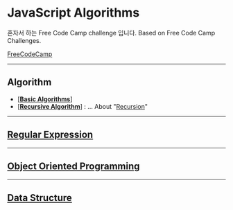 # **JavaScript Algorithms**

 혼자서 하는 Free Code Camp challenge 입니다.
 Based on Free Code Camp Challenges.
 
 [FreeCodeCamp](https://www.freecodecamp.org)

 <hr/> 

## Algorithm
- [**[Basic Algorithms](./Docs/BasicAlgorithms.md)**]
- [**[Recursive Algorithm](./Docs/recursion.js)**] : ... About "[Recursion](./Docs/recursion.md)"  

 <hr/> 
 
## [Regular Expression](./Docs/RegExp.md)

 <hr/> 

## [Object Oriented Programming](./Docs/OOB.md)

 <hr/> 

## [Data Structure](./Docs/DataStructure.md)